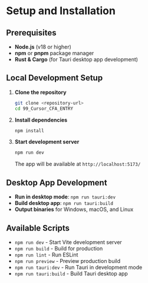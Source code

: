 # Setup and Installation

## Prerequisites
- **Node.js** (v18 or higher)
- **npm** or **pnpm** package manager
- **Rust & Cargo** (for Tauri desktop app development)

## Local Development Setup
1. **Clone the repository**
   ```bash
   git clone <repository-url>
   cd 99_Cursor_CFA_ENTRY
   ```

2. **Install dependencies**
   ```bash
   npm install
   ```

3. **Start development server**
   ```bash
   npm run dev
   ```
   The app will be available at `http://localhost:5173/`

## Desktop App Development
- **Run in desktop mode**: `npm run tauri:dev`
- **Build desktop app**: `npm run tauri:build`
- **Output binaries** for Windows, macOS, and Linux

## Available Scripts
- `npm run dev` - Start Vite development server
- `npm run build` - Build for production
- `npm run lint` - Run ESLint
- `npm run preview` - Preview production build
- `npm run tauri:dev` - Run Tauri in development mode
- `npm run tauri:build` - Build Tauri desktop app 